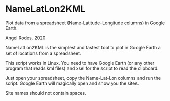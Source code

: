 # NameLatLon2KML
Plot data from a spreadsheet (Name-Latitude-Longitude columns) in Google Earth.

Angel Rodes, 2020

NameLatLon2KML is the simplest and fastest tool to plot in Google Earth a set of locations from a spreadsheet.

This script works in Linux. You need to have Google Earth (or any other program that reads kml files) and xsel for the script to read the clipboard.

Just open your spreadsheet, copy the Name-Lat-Lon columns and run the script. Google Earth will magically open and show you the sites.

Site names should not contain spaces.
